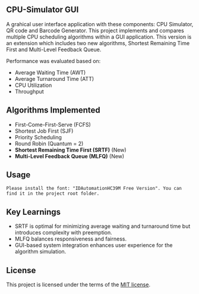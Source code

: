 ## CPU-Simulator GUI
A grahical user interface application with these components: CPU Simulator, QR code and Barcode Generator. This project implements and compares multiple CPU scheduling algorithms within a GUI application. This version is an extension which includes two new algorithms, Shortest Remaining Time First and Multi-Level Feedback Queue.

Performance was evaluated based on:
- Average Waiting Time (AWT)
- Average Turnaround Time (ATT)
- CPU Utilization
- Throughput

## Algorithms Implemented

- First-Come-First-Serve (FCFS)
- Shortest Job First (SJF)
- Priority Scheduling
- Round Robin (Quantum = 2)
- **Shortest Remaining Time First (SRTF)** (New)
- **Multi-Level Feedback Queue (MLFQ)** (New)

## Usage

```
Please install the font: "IDAutomationHC39M Free Version". You can find it in the project root folder.
```

## Key Learnings

- SRTF is optimal for minimizing average waiting and turnaround time but introduces complexity with preemption.
- MLFQ balances responsiveness and fairness.
- GUI-based system integration enhances user experience for the algorithm simulation.

## License
This project is licensed under the terms of the [MIT license](https://choosealicense.com/licenses/mit/).
